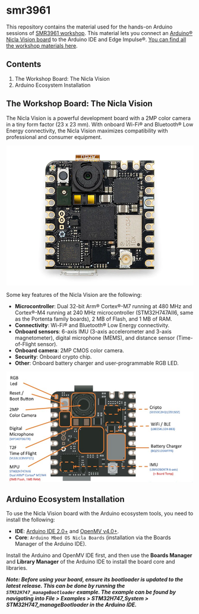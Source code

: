 # smr3961

This repository contains the material used for the hands-on Arduino sessions of [SMR3961 workshop](https://indico.ictp.it/event/10499). This material lets you connect an [Arduino® Nicla Vision board](https://store.arduino.cc/products/nicla-vision) to the Arduino IDE and Edge Impulse®. [You can find all the workshop materials here](https://tinyml.seas.harvard.edu/SustainableDev-24/).

## Contents

1. The Workshop Board: The Nicla Vision
2. Arduino Ecosystem Installation

## The Workshop Board: The Nicla Vision

The Nicla Vision is a powerful development board with a 2MP color camera in a tiny form factor (23 x 23 mm). With onboard Wi-Fi® and Bluetooth® Low Energy connectivity, the Nicla Vision maximizes compatibility with professional and consumer equipment. 

![The Nicla Vision board](/assets/nicla_vision_01.png)

Some key features of the Nicla Vision are the following:

- **Microcontroller**: Dual 32-bit Arm® Cortex®-M7 running at 480 MHz and Cortex®-M4 running at 240 MHz microcontroller (STM32H747AII6, same as the Portenta family boards), 2 MB of Flash, and 1 MB of RAM.
- **Connectivity**: Wi-Fi® and Bluetooth® Low Energy connectivity.
- **Onboard sensors**: 6-axis IMU (3-axis accelerometer and 3-axis magnetometer), digital microphone (MEMS), and distance sensor (Time-of-Flight sensor).
- **Onboard camera**: 2MP CMOS color camera. 
- **Security**: Onboard crypto chip. 
- **Other**: Onboard battery charger and user-programmable RGB LED. 

![Key features of the Nicla Vision. Image credits: Machine Learning Systems book from Harvard University](/assets/nicla_vision_02.png)

## Arduino Ecosystem Installation

To use the Nicla Vision board with the Arduino ecosystem tools, you need to install the following:

- **IDE**: [Arduino IDE 2.0+](https://www.arduino.cc/en/software) and [OpenMV v4.0+](https://openmv.io/pages/download).
- **Core**: `Arduino Mbed OS Nicla Boards` (installation via the Boards Manager of the Arduino IDE). 

Install the Arduino and OpenMV IDE first, and then use the **Boards Manager** and **Library Manager** of the Arduino IDE to install the board core and libraries. 

***Note: Before using your board, ensure its bootloader is updated to the latest release. This can be done by running the `STM32H747_manageBootloader` example. The example can be found by navigating into **File > Examples > STM32H747_System > STM32H747_manageBootloader** in the Arduino IDE.***